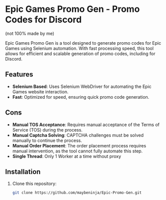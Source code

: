 # Epic Games Promo Gen - Promo Codes for Discord
 (not 100% made by me) 

Epic Games Promo Gen is a tool designed to generate promo codes for Epic Games using Selenium automation. With fast processing speed, this tool allows for efficient and scalable generation of promo codes, including for Discord.

## Features

- **Selenium Based**: Uses Selenium WebDriver for automating the Epic Games website interaction.
- **Fast**: Optimized for speed, ensuring quick promo code generation.
## Cons

- **Manual TOS Acceptance**: Requires manual acceptance of the Terms of Service (TOS) during the process.
- **Manual Captcha Solving**: CAPTCHA challenges must be solved manually to continue the process.
- **Manual Order Placement**: The order placement process requires manual intervention, as the tool cannot fully automate this step.
- **Single Thread**: Only 1 Worker at a time without proxy

## Installation

1. Clone this repository:
   ```bash
   git clone https://github.com/maybeninja/Epic-Promo-Gen.git
